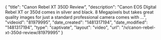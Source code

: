 {
    "title": "Canon Rebel XT 350D Review",
    "description": "Canon EOS DIgital Rebel XT or 350d comes in silver and black. 8 Megapixels but takes great quality images for just a standard professional camera comes with ...",
    "videoid": "81979995",
    "date_created": "1481317194",
    "date_modified": "1481317194",
    "type": "captivate",
    "layout": "video",
    "url": "\/v\/canon-rebel-xt-350d-review\/81979995"
}